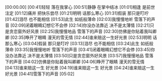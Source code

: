 [00:00.00]
[00:41]轻轻 落在我掌心
[00:51]静静 在掌中结冰
[01:01]相逢 是前世注定
[01:12]痛并 把快乐尝尽
[01:21]明明 话那么寒心
[01:31]假装 那只是叮咛
[01:42]泪尽 也不能相信
[01:53]此生 如纸般薄命
[02:03]我慢慢地听 雪落下的声音
[02:09]闭着眼睛幻想它不会停
[02:14]你没办法靠近 决不是太薄情
[02:21]只是贪恋窗外好风景
[02:25]我慢慢地品 雪落下的声音
[02:30]仿佛是你贴着我叫卿卿
[02:35]睁开了眼睛 漫天的雪无情
[02:44]谁来赔这一生好光景
[02:53]明明 话那么寒心
[03:04]假装 那只是叮咛
[03:13]泪尽 也不能相信
[03:24]此生 如纸般薄命
[03:35]我慢慢地听 雪落下的声音
[03:41]闭着眼睛幻想它不会停
[03:45]你没办法靠近 决不是太薄情
[03:50]只是贪恋窗外好风景
[03:57]我慢慢地品 雪落下的声音
[04:02]仿佛是你贴着我叫卿卿
[04:06]睁开了眼睛 漫天的雪无情
[04:13]谁来赔这一生 好光景
[04:19]谁来赔这一生 好光景
[04:24]谁来赔这一生 好光景
[04:41]雪落下的声音
[05:02]